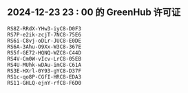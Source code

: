 ## 2024-12-23 23 : 00 的 GreenHub 许可证
```
RS8Z-RRdX-YHw3-iyC8-D0F3
RS7P-e2ik-zcjT-7NC8-75E6
RS6i-C8vj-oDLr-JUC8-E0DE
RS6A-3Ahu-O9Xx-W3C8-367E
RS5f-GE72-HQNQ-WZC8-C44D
RS4V-Cm0W-vIcv-LrC8-05EB
RS4U-MUhk-wDAu-imC8-C61A
RS3E-HXrl-0Y93-gYC8-D37F
RS1c-qo8P-CGfI-HRC8-EDA3
RS11-GHLQ-ejnY-rfC8-F6D0
```
